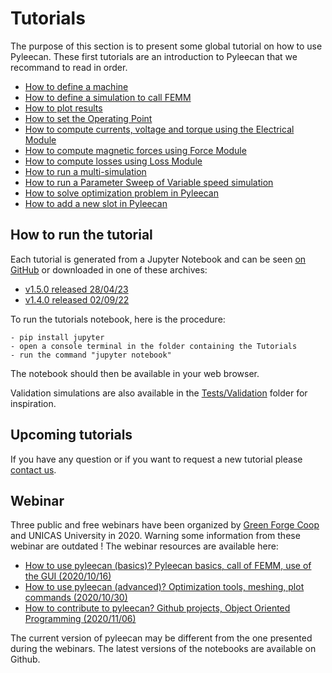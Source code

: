 Tutorials
=========

The purpose of this section is to present some global tutorial on how to
use Pyleecan. These first tutorials are an introduction to Pyleecan that
we recommand to read in order.

* [How to define a machine](01_tuto_Machine.md)
* [How to define a simulation to call FEMM](02_tuto_Simulation_FEMM.md) 
* [How to plot results](03_tuto_Plots.md)
* [How to set the Operating Point](04_tuto_Operating_point.md)
* [How to compute currents, voltage and torque using the Electrical Module](05_tuto_Elec.md)
* [How to compute magnetic forces using Force Module](06_tuto_Force.md)
* [How to compute losses using Loss Module](07_tuto_loss.md)
* [How to run a multi-simulation](tuto_multisimulation.md)
* [How to run a Parameter Sweep of Variable speed simulation](08_tuto_MultiSim.md)
* [How to solve optimization problem in Pyleecan](09_tuto_Optimization.md) 
* [How to add a new slot in Pyleecan](tuto.add.slot.md)

How to run the tutorial
-----------------------

Each tutorial is generated from a Jupyter Notebook and can be seen
[on GitHub](https://github.com/Eomys/pyleecan/tree/master/Tutorials) or downloaded in one of these archives:
- [v1.5.0 released 28/04/23](_static/Release/1_5_0/Tutorials.zip)
- [v1.4.0 released 02/09/22](_static/Release/1_4_0/Tutorials.zip)

To run the tutorials notebook, here is the procedure:

    - pip install jupyter
    - open a console terminal in the folder containing the Tutorials
    - run the command "jupyter notebook"

The notebook should then be available in your web browser.

Validation simulations are also available in the [Tests/Validation](https://github.com/Eomys/pyleecan/tree/master/Tests/Validation) folder
for inspiration.

Upcoming tutorials
------------------

If you have any question or if you want to request a new tutorial please
[contact us](contact.html).

Webinar
-------

Three public and free webinars have been organized by [Green Forge Coop](https://www.linkedin.com/company/greenforgecoop/about/) and UNICAS University in 2020. Warning some information from these webinar are outdated ! 
The webinar resources are available here:

-   [How to use pyleecan (basics)? Pyleecan basics, call of FEMM, use of the GUI (2020/10/16)](webinar_1.md)
-   [How to use pyleecan (advanced)? Optimization tools, meshing, plot commands (2020/10/30)](webinar_2.md)
-   [How to contribute to pyleecan? Github projects, Object Oriented Programming (2020/11/06)](webinar_3.md)

The current version of pyleecan may be different from the one presented during the webinars. The latest versions of the notebooks are available on Github.
